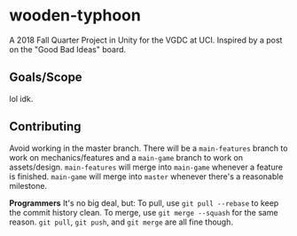 # wooden-typhoon
A 2018 Fall Quarter Project in Unity for the VGDC at UCI.
Inspired by a post on the "Good Bad Ideas" board.

## Goals/Scope
lol idk.

## Contributing
Avoid working in the master branch.
There will be a `main-features` branch to work on mechanics/features and a `main-game` branch to work on assets/design.
`main-features` will merge into `main-game` whenever a feature is finished.
`main-game` will merge into `master` whenever there's a reasonable milestone.

**Programmers**
It's no big deal, but:
To pull, use `git pull --rebase` to keep the commit history clean.
To merge, use `git merge --squash` for the same reason.
`git pull`, `git push`, and `git merge` are all fine though.